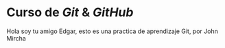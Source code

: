 # Curso de _Git_ & _GitHub_

Hola soy tu amigo Edgar, esto es una practica de aprendizaje Git, por John Mircha